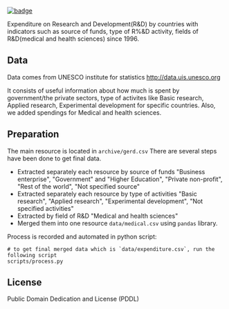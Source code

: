 <a href="https://datahub.io/core/expenditure-on-research-and-development"><img src="https://badgen.net/badge/icon/View%20on%20datahub.io/orange?icon=https://datahub.io/datahub-cube-badge-icon.svg&label&scale=1.25)" alt="badge" /></a>

Expenditure on Research and Development(R&D) by countries with indicators such as source of funds, type of R%&D activity, fields of R&D(medical and health sciences) since 1996.

## Data

Data comes from UNESCO institute for statistics
http://data.uis.unesco.org

It consists of useful information about how much is spent by government/the private sectors, type of activites like Basic research, Applied research, Experimental development for specific countries. Also, we added spendings for Medical and health sciences. 

## Preparation
The main resource is located in `archive/gerd.csv` 
There are several steps have been done to get final data.

* Extracted separately each resource by source of funds "Business enterprise", "Government" and "Higher Education", "Private non-profit", "Rest of the world", "Not specified source"
* Extracted separately each resource by type of activities "Basic research", "Applied research", "Experimental development", "Not specified activities"
* Extracted by field of R&D "Medical and health sciences"
* Merged them into one resource `data/medical.csv` using `pandas` library.


Process is recorded and automated in python script:

```
# to get final merged data which is `data/expenditure.csv`, run the following script
scripts/process.py
```

## License

Public Domain Dedication and License (PDDL)
